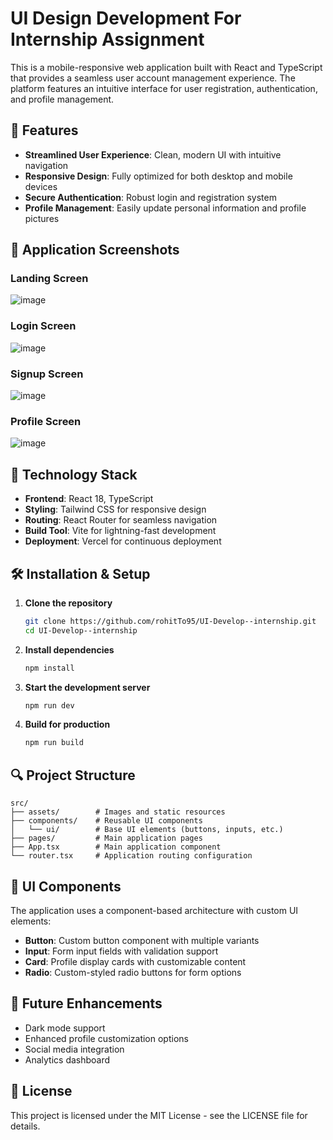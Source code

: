 # UI Design Development For Internship Assignment

This is a mobile-responsive web application built with React and TypeScript that provides a seamless user account management experience. The platform features an intuitive interface for user registration, authentication, and profile management.

## 🌟 Features

- **Streamlined User Experience**: Clean, modern UI with intuitive navigation
- **Responsive Design**: Fully optimized for both desktop and mobile devices
- **Secure Authentication**: Robust login and registration system
- **Profile Management**: Easily update personal information and profile pictures

## 📱 Application Screenshots

### Landing Screen
![image](https://github.com/user-attachments/assets/2853e6d7-06d5-4a11-830e-2727788adf28)


### Login Screen
![image](https://github.com/user-attachments/assets/5ae49b1e-a4bf-42d2-8678-45a8ea1ee3eb)


### Signup Screen  
![image](https://github.com/user-attachments/assets/36d5e050-5a8e-4d27-8335-deeeac4ffc62)


### Profile Screen
![image](https://github.com/user-attachments/assets/6c0ce7c4-23f2-4da8-b622-b788bb1d50ed)


## 🚀 Technology Stack

- **Frontend**: React 18, TypeScript
- **Styling**: Tailwind CSS for responsive design
- **Routing**: React Router for seamless navigation
- **Build Tool**: Vite for lightning-fast development
- **Deployment**: Vercel for continuous deployment

## 🛠️ Installation & Setup

1. **Clone the repository**
   ```bash
   git clone https://github.com/rohitTo95/UI-Develop--internship.git
   cd UI-Develop--internship
   ```

2. **Install dependencies**
   ```bash
   npm install
   ```

3. **Start the development server**
   ```bash
   npm run dev
   ```

4. **Build for production**
   ```bash
   npm run build
   ```

## 🔍 Project Structure

```
src/
├── assets/        # Images and static resources
├── components/    # Reusable UI components
│   └── ui/        # Base UI elements (buttons, inputs, etc.)
├── pages/         # Main application pages
├── App.tsx        # Main application component
└── router.tsx     # Application routing configuration
```

## 🎨 UI Components

The application uses a component-based architecture with custom UI elements:

- **Button**: Custom button component with multiple variants
- **Input**: Form input fields with validation support
- **Card**: Profile display cards with customizable content
- **Radio**: Custom-styled radio buttons for form options

## 📝 Future Enhancements

- Dark mode support
- Enhanced profile customization options
- Social media integration
- Analytics dashboard

## 📄 License

This project is licensed under the MIT License - see the LICENSE file for details.
